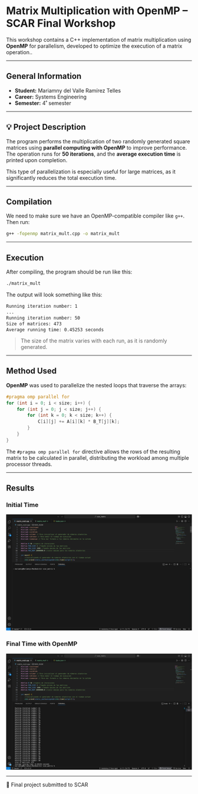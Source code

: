 # Matrix Multiplication with OpenMP – SCAR Final Workshop

This workshop contains a C++ implementation of matrix multiplication using **OpenMP** for parallelism, developed to optimize the execution of a matrix operation..

---

##  General Information

* **Student:** Mariamny del Valle Ramírez Telles
* **Career:** Systems Engineering
* **Semester:** 4˚ semester

---

## 💡 Project Description

The program performs the multiplication of two randomly generated square matrices using **parallel computing with OpenMP** to improve performance. The operation runs for **50 iterations**, and the **average execution time** is printed upon completion.

This type of parallelization is especially useful for large matrices, as it significantly reduces the total execution time.

---

##  Compilation

We need to make sure we have an OpenMP-compatible compiler like `g++`. Then run:

```bash
g++ -fopenmp matrix_mult.cpp -o matrix_mult
```

---

##  Execution

After compiling, the program should be run like this:

```bash
./matrix_mult
```

The output will look something like this:

```
Running iteration number: 1
...
Running iteration number: 50
Size of matrices: 473
Average running time: 0.45253 seconds
```

>  The size of the matrix varies with each run, as it is randomly generated.

---

##  Method Used

**OpenMP** was used to parallelize the nested loops that traverse the arrays:

```cpp
#pragma omp parallel for
for (int i = 0; i < size; i++) {
    for (int j = 0; j < size; j++) {
        for (int k = 0; k < size; k++) {
            C[i][j] += A[i][k] * B_T[j][k];
        }
    }
}
```

The `#pragma omp parallel for` directive allows the rows of the resulting matrix to be calculated in parallel, distributing the workload among multiple processor threads.

---

##  Results

###  Initial Time

![Tiempo Inicial](resultados/tiempo_inicial.jpeg)

###  Final Time with OpenMP

![Tiempo Final](resultados/tiempo_final.jpeg)


---


🚀 Final project submitted to SCAR
